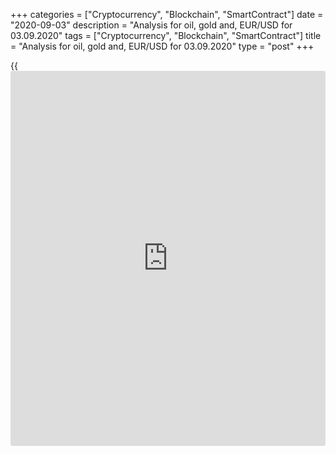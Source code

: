 +++
categories = ["Cryptocurrency", "Blockchain", "SmartContract"]
date = "2020-09-03"
description = "Analysis for oil, gold and, EUR/USD for 03.09.2020"
tags = ["Cryptocurrency", "Blockchain", "SmartContract"]
title = "Analysis for oil, gold and, EUR/USD for 03.09.2020"
type = "post"
+++

{{<iframe id="large-banner" src="https://www.bounty.group/#slide=17.0" width="100%" height="600" scrolling="no" style="border: 0px solid rgb(216, 221, 230); border-radius: 3px;">}}

September 3, 2020

September 3, 2020

Analysis for oil, gold and, EUR/USD for 03.09.2020Alex Rodionov

##  **Oil price forecast** **for** **today:** ** **USCrude****
******analysis**

The oil price is being corrected down in the middle-term chart. Sellers
are testing the support at Target Zone 5 [41.67 - 40.92]. If the support
is broken out, the correction will continue down to the downside target
at Target Zone [37.34 — 36.72].

![LiteForex: Analysis for oil, gold and, EUR/USD for 03.09.2020][1]

The short-term trend is turning down now. The price broke out Additional
Zone [42.00 – 41.84] at the Asian session this morning. It is now
relevant to enter sell trades with a target in Intermediary Zone [40.44
– 40.13].

After the test of IZ, we shall see if bulls will hold this support up or
the price will continue falling.

Today, we shall look for sell signals at the current prices or in the
resistance zone of [42.77 — 42.62].

![LiteForex: Analysis for oil, gold and, EUR/USD for 03.09.2020][2]

###  **[USCrude][3]Trading ideas for today:**

Sell in the zone of [41.84 - 42.77]. TakeProfit: Intermediary Zone
[40.44 - 40.13]. StopLoss: according to the pattern rules.

* * *

##  **Gold price forecast for today: XAUUSD analysis**

Gold is back in the trading range of [1962.0 – 1903.5]. According to the
previous trading recommendations, we expect the price to go down to the
lower channel border at 1903.5. When this level is tested, we shall
expect a buy pattern. If level 1903 is broken out downside, the price is
70% likely to run down into Target Zone 2 [1829.4 – 1820.1].

![LiteForex: Analysis for oil, gold and, EUR/USD for 03.09.2020][4]

The trading idea to sell gold in Additional Zone [1969.1 - 1966.8] with
a target in Intermediary Zone [1945.9 - 1941.2] has worked out
successfully. Let us analyze the current market situation.

Gold has been falling in price over the last two days. Yesterday, the
price achieved the key support of the local uptrend [1945.9 – 1941.2] at
the US session. Sellers are trying to break it out and consolidate the
price below. If the US session closes the price below the support zone
today, starting from tomorrow, we shall sell gold with a target in the
lower TZ [1899.4 – 1890.1].

Today, aggressive traders could enter sell trades in the resistance
Additional Zone [1957.0 – 1954.7] according to the pattern.

Although the trend is formally up, there are no buy signals.

![LiteForex: Analysis for oil, gold and, EUR/USD for 03.09.2020][5]

###  **[XAUUSD][6] Trading ideas for today:**

Sell according to the pattern in Additional Zone [1957.0 - 1954.7].
TakeProfit: 1933.0, Target Zone [1899.4 - 1890.1]. StopLoss: according
to the pattern rules.

* * *

##  **Euro/Dollar forecast for today: EURUSD analysis**

The EUR/USD has been corrected down to the key support zone of the
middle-term uptrend [1.1811 – 1.1791]. The further trend is being
determined now. If the key low is broken through, we shall open medium-
term sell positions. The key low is the low of the last two weeks, level
1.1760.

![LiteForex: Analysis for oil, gold and, EUR/USD for 03.09.2020][7]

The EUR/USD short-term trend turned down yesterday. The price broke out
Intermediary Zone [1.1911 – 1.1901] and reached Target Zone [1.1811 –
1.1791]. We shall now track the reaction of buyers to this middle-term
support.

If the price is corrected up today, we shall enter sell trades according
to the patterns. The strong resistances to enter trades are now
Additional Zone [1.1849 - 1.1844] and Intermediary Zone [1.1904 –
1.1894]. A take profit will be at the breakthrough of today’s low.

![LiteForex: Analysis for oil, gold and, EUR/USD for 03.09.2020][8]

###  **[EURUSD][9] Trading ideas for today:**

  1. Sell according to the pattern in  Additional Zone [1.1849 - 1.1844]. TakeProfit: 1.1798. StopLoss: according to the pattern rules.

  2. Sell according to the pattern in Intermediary Zone [1.1904 - 1.1894]. TakeProfit: 1.1798. StopLoss: according to the pattern rules.

> IZ - Intermediary Zone: responsible for the price momentum reversing

>

> TZ - Target Zone: a zone that is 75% likely to be reached after IZ
breakout.

>

> GZ - Gold Zone: zone in the medium-term momentum.

>

> All zones are calculated based on the average [daily](https://www.fintecher.org/2020/03/03/forex-trading-daily-strategy/) price of the
instrument and margin requirements of the futures.

* * *

P.S. Did you like my article? Share it in social networks: it will be
the best “thank you" :)

Ask me questions and comment below. I’ll be glad to answer your
questions and give necessary explanations.

 **Useful links:**

  * I recommend trying to trade with a reliable broker [here][10]. The system allows you to trade by yourself or copy successful traders from all across the globe.
  * Use my promo-code BLOG for getting deposit bonus 50% on LiteForex platform. Just enter this code in the appropriate field while [depositing][11] your trading account.
  * Telegram channel with high-quality analytics, Forex reviews, training articles, and other useful things for traders <t.me/liteforex>

## Price chart of XAUUSD in real time mode

![Analysis for oil, gold and, EUR/USD for 03.09.2020][12]

The content of this article reflects the author’s opinion and does not
necessarily reflect the official position of LiteForex. The material
published on this page is provided for informational purposes only and
should not be considered as the provision of investment advice for the
purposes of Directive 2004/39/EC.

Rate this article:

{{value}}

( {{count}} {{title}} )

   1. cdn.liteforex.com/cache/uploads/blog_post/commodities/analytics/WTI_analysis_030920_1.png?w=30&s=147a19b31e04696b7330f4cbc9f47d3b
   2. cdn.liteforex.com/cache/uploads/blog_post/commodities/analytics/WTI_analysis_030920_2.png?w=30&s=b9e9b936a9eac08672baead1468abae9
   3. my.liteforex.com/trading?type=oil
   4. cdn.liteforex.com/cache/uploads/blog_post/commodities/analytics/XAUUSD_analysis_030920_1.png?w=30&s=a5c3c9127a27567b56234de85b268caa
   5. cdn.liteforex.com/cache/uploads/blog_post/commodities/analytics/XAUUSD_analysis_030920_2.png?w=30&s=5137228e2b120008e8944ac5c9f9283d
   6. my.liteforex.com/trading/chart?symbol=XAUUSD
   7. cdn.liteforex.com/cache/uploads/blog_post/commodities/analytics/EURUSD_analysis_030920_1.png?w=30&s=bd9a328dc01bcc1a8901caf8c8f58a36
   8. cdn.liteforex.com/cache/uploads/blog_post/commodities/analytics/EURUSD_analysis_030920_2.png?w=30&s=58aaa6f44e08e2be02339bdc011dea36
   9. my.liteforex.com/trading/chart?symbol=EURUSD
   10. my.liteforex.com/?category=analysts-opinions&slug=analysis-for-oil-gold-and-eurusd-for-03092020&openPopup=%2Fregistration%2Fpopup&utm_source=blog&utm_medium=article&utm_campaign=bonus
   11. my.liteforex.com/deposit/?category=analysts-opinions&slug=analysis-for-oil-gold-and-eurusd-for-03092020&promo_code=BLOG&utm_source=blog&utm_medium=article&utm_campaign=bonus
   12. cdn.liteforex.com/cache/uploads/blog_post/commodities/gold_149.jpeg?q=75&w=1000&s=46e3998decfe9b536543d6a7ea3f7263